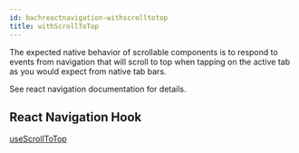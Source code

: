 ```yaml
---
id: bachreactnavigation-withscrolltotop
title: withScrollToTop
---
```


The expected native behavior of scrollable components is to respond to events from navigation that will scroll to top when tapping on the active tab as you would expect from native tab bars.

See react navigation documentation for details.

## React Navigation Hook

[useScrollToTop](https://reactnavigation.org/docs/use-scroll-to-top)
